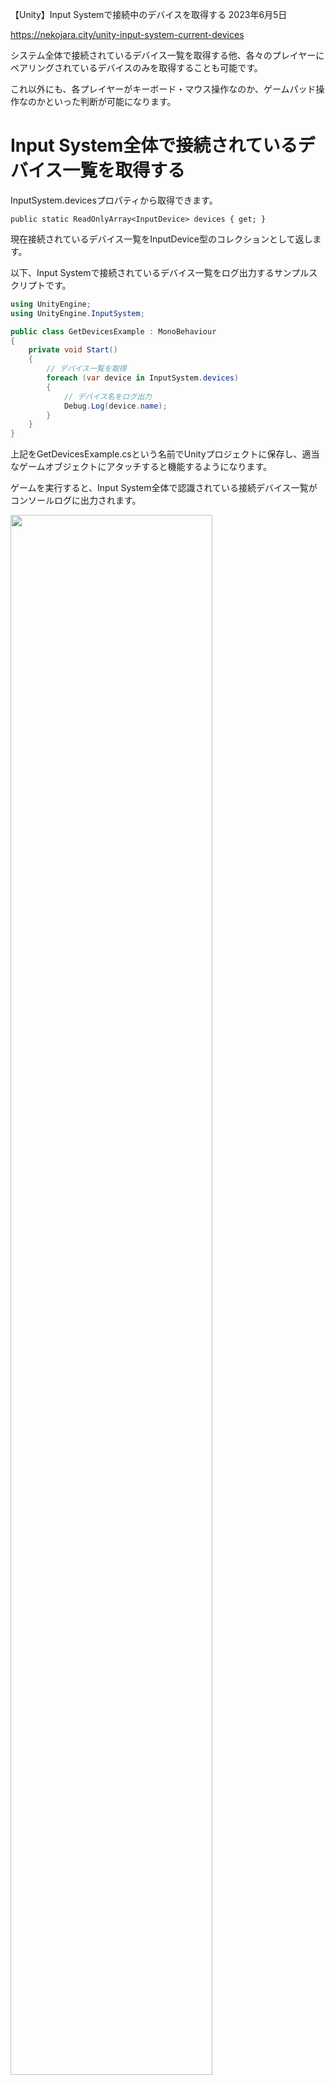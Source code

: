 【Unity】Input Systemで接続中のデバイスを取得する
2023年6月5日

https://nekojara.city/unity-input-system-current-devices


システム全体で接続されているデバイス一覧を取得する他、各々のプレイヤーにペアリングされているデバイスのみを取得することも可能です。

これ以外にも、各プレイヤーがキーボード・マウス操作なのか、ゲームパッド操作なのかといった判断が可能になります。

# Input System全体で接続されているデバイス一覧を取得する
InputSystem.devicesプロパティから取得できます。
```
public static ReadOnlyArray<InputDevice> devices { get; }
```
現在接続されているデバイス一覧をInputDevice型のコレクションとして返します。

以下、Input Systemで接続されているデバイス一覧をログ出力するサンプルスクリプトです。
```cs:GetDevicesExample.cs
using UnityEngine;
using UnityEngine.InputSystem;

public class GetDevicesExample : MonoBehaviour
{
    private void Start()
    {
        // デバイス一覧を取得
        foreach (var device in InputSystem.devices)
        {
            // デバイス名をログ出力
            Debug.Log(device.name);
        }
    }
}
```
上記をGetDevicesExample.csという名前でUnityプロジェクトに保存し、適当なゲームオブジェクトにアタッチすると機能するようになります。

ゲームを実行すると、Input System全体で認識されている接続デバイス一覧がコンソールログに出力されます。

<img src="images/12/12_0/unity-input-system-current-devices-1.png.avif" width="80%" alt="" title="">

<br>

## スクリプトについて
次のコードでデバイス一覧を列挙し、デバイス名をログ出力しています。
```cs:
// デバイス一覧を取得
foreach (var device in InputSystem.devices)
{
    // デバイス名をログ出力
    Debug.Log(device.name);
}
```
InputSystem.devicesプロパティが返すReadOnlyArray<T>型はIReadOnlyList<T>型を継承したコレクションのため、foreachやforループが使えます。




# プレイヤーにペアリングされているデバイス一覧を取得する
前述の方法はInput Systemのデバイス全体を対象としていました。

現在操作しているプレイヤーにペアリングされているデバイス一覧に限定して取得するには、PlayerInput.devicesプロパティを使います。
```cs:
public ReadOnlyArray<InputDevice> devices { get; }
```

指定されたプレイヤーにペアリングされているデバイス一覧を取得する例です。Player Inputコンポーネントをプレイヤーとして取得します。
```cs:GetPlayerDevicesExample.cs
using UnityEngine;
using UnityEngine.InputSystem;

public class GetPlayerDevicesExample : MonoBehaviour
{
    [SerializeField] private PlayerInput _playerInput;

    private void Start()
    {
        if (_playerInput == null)
            return;

        // プレイヤーはアクティブかどうかチェック
        if (!_playerInput.user.valid)
        {
            Debug.Log("アクティブなプレイヤーではありません");
            return;
        }

        // プレイヤー番号をログ出力
        Debug.Log($"===== プレイヤー#{_playerInput.user.index} =====");

        // デバイス一覧を取得
        foreach (var device in _playerInput.devices)
        {
            // デバイス名をログ出力
            Debug.Log(device.name);
        }
    }
}
```
上記をGetPlayerDevicesExample.csという名前でUnityプロジェクトに保存し、適当なゲームオブジェクトにアタッチし、インスペクターよりプレイヤーのPlayer Inputコンポーネントを指定します。

<img src="images/12/12_0/unity-input-system-current-devices-2.png.avif" width="80%" alt="" title="">

<br>


Player Inputコンポーネントには、予めActions項目にInput Action Assetを指定してください。



プレイヤー（Player Inputコンポーネントがアタッチされているオブジェクト）をシーンに追加していくと、各プレイヤー毎にペアリングされたデバイス一覧がログ出力されます








コントローラー不足などでデバイスが割り当てられなかったプレイヤーは、非アクティブなプレイヤーとみなして取得を行いません。

<br>

## スクリプトについて
まず、追加されたプレイヤーがアクティブかどうかをチェックし、アクティブなら以降の処理に進むようにしています。

// プレイヤーはアクティブかどうかチェック
if (!_playerInput.user.valid)
{
    Debug.Log("アクティブなプレイヤーではありません");
    return;
}
PlayerInput.userプロパティは、そのプレイヤーのユーザー情報をInputUser構造体として取得するプロパティです。そして、InputUser.validプロパティでアクティブかどうかを判断しています。

非アクティブになる条件は、例えば接続されているコントローラーが足りないなどでペアリングされたデバイスが存在しない場合などです。


アクティブであるかどうかを確認出来たら、以下でプレイヤーのインデックスを取得してログ出力しています。

// プレイヤー番号をログ出力
Debug.Log($"===== プレイヤー#{_playerInput.user.index} =====");
インデックスは0始まりで、プレイヤーが増えるごと1つずつ増えていきます。

シングルプレイヤーの場合は常に0が返されることになります。

参考：Struct InputUser| Input System | 1.5.1






そして、以下処理でPlayerInputインスタンスのdevicesプロパティ経由でペアリングされたデバイス一覧を取得し、ログ出力しています。

// デバイス一覧を取得
foreach (var device in _playerInput.devices)
{
    // デバイス名をログ出力
    Debug.Log(device.name);
}
メモ
PlayerInput.devicesプロパティは、内部的にはPlayerInput.user.pairedDevicesの結果を返しています。

ただし、非アクティブなプレイヤーだった場合は空の結果を返す挙動になっています。

<br>

# プレイヤーのControl Schemeを取得する
もし接続されたデバイス一覧ではなく、キーボード＆マウス、ゲームパッドなどのControl Schemeを取得したい場合、PlayerInput.currentControlSchemeプロパティを使います。

public string currentControlScheme { get; }
結果は現在のControl Schemeの名前です。

参考：Class PlayerInput| Input System | 1.5.1

サンプルスクリプト
GetPlayerSchemeExample.cs
using UnityEngine;
using UnityEngine.InputSystem;

public class GetPlayerSchemeExample : MonoBehaviour
{
    [SerializeField] private PlayerInput _playerInput;

    private void Start()
    {
        if (_playerInput == null) return;

        // プレイヤーはアクティブかどうかチェック
        if (!_playerInput.user.valid)
        {
            Debug.Log("アクティブなプレイヤーではありません");
            return;
        }

        // プレイヤー番号をログ出力
        Debug.Log($"===== プレイヤー#{_playerInput.user.index} =====");

        // 現在のControl Schemeをログ出力
        Debug.Log($"Control Scheme: {_playerInput.currentControlScheme}");
    }
}
上記をGetPlayerSchemeExample.csという名前でUnityプロジェクトに保存し、適当なゲームオブジェクトにアタッチし、インスペクターよりPlayerInputインスタンスを指定します。

実行結果
プレイヤー毎のControl Scheme名がログ出力されます。



得られるControl Scheme名は、以下のInput Action Assetで設定されている名前です。







スクリプトの説明
現在のControl Schemeをログ出力する部分は以下です。

// 現在のControl Schemeをログ出力
Debug.Log($"Control Scheme: {_playerInput.currentControlScheme}");
デバイス一覧とは異なり、Control Schemeはただ一つです。

例えば、Keyboard&Mouseはキーボードとマウスの2つのデバイスを使いますが、Control Schemeはまとめて一つとして扱うことが可能です。 [1]











